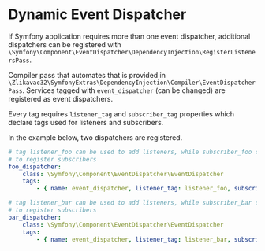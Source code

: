 # Dynamic Event Dispatcher

If Symfony application requires more than one event dispatcher, additional dispatchers can be registered with `\Symfony\Component\EventDispatcher\DependencyInjection\RegisterListenersPass`.

Compiler pass that automates that is provided in `\Zlikavac32\SymfonyExtras\DependencyInjection\Compiler\EventDispatcherPass`. Services tagged with `event_dispatcher` (can be changed) are registered as event dispatchers.

Every tag requires `listener_tag` and `subscriber_tag` properties which declare tags used for listeners and subscribers.

In the example below, two dispatchers are registered.

```yaml
# tag listener_foo can be used to add listeners, while subscriber_foo can be used
# to register subscribers
foo_dispatcher:
    class: \Symfony\Component\EventDispatcher\EventDispatcher
    tags:
        - { name: event_dispatcher, listener_tag: listener_foo, subscriber_tag: subscriber_foo }

# tag listener_bar can be used to add listeners, while subscriber_bar can be used
# to register subscribers
bar_dispatcher:
    class: \Symfony\Component\EventDispatcher\EventDispatcher
    tags:
        - { name: event_dispatcher, listener_tag: listener_bar, subscriber_tag: subscriber_bar }
```
